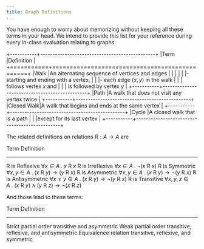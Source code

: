 ```yaml
---
title: Graph Definitions
...
```


<style> table ul { margin: 0; } </style>

You have enough to worry about memorizing without keeping all these terms in your head. We intend to provide this list for your reference during every in-class evaluation relating to graphs.

+-----------+-----------------------------------------------+
|Term       |Definition                                     |
+===========+===============================================+
|Walk       |An alternating sequence of vertices and edges  |
|           |                                               |
|           |- starting and ending with a vertex,           |
|           |- each edge $(x,y)$ in the walk                |
|           |   follows vertex $x$ and                      |
|           |   is followed by vertex $y$                   |
+-----------+-----------------------------------------------+
|Path       |A walk that does not visit any vertex twice    |
+-----------+-----------------------------------------------+
|Closed Walk|A walk that begins and ends at the same vertex |
+-----------+-----------------------------------------------+
|Cycle      |A closed walk that is a path                   |
|           |except for its last vertex                     |
+-----------+-----------------------------------------------+

The related definitions on relations $R : A \rightarrow A$ are

Term                Definition
-----               ------------------------------------------------------------------------
R is Reflexive      $\forall x \in A \;.\; x$ R $x$
R is Irreflexive    $\forall x \in A \;.\; \lnot(x$ R $x)$
R is Symmetric      $\forall x,y \in A \;.\; (x$ R $y) \rightarrow (y$ R $x)$
R is Asymmetric     $\forall x,y \in A \;.\; (x$ R $y) \rightarrow \lnot(y$ R $x)$
R is Antisymmetric  $\forall x \neq y \in A \;.\; (x$ R $y) \rightarrow \lnot(y$ R $x)$
R is Transitive     $\forall x,y,z \in A \;.\; (x$ R $y) \land (y$ R $z) \rightarrow \lnot(x$ R $z)$

And those lead to these terms:

Term                    Definition
-----                   ------------------------------------------------------------------------
Strict partial order    transitive and asymmetric
Weak partial order      transitive, reflexive, and antisymmetric
Equivalence relation    transitive, reflexive, and symmetric

